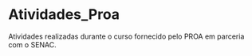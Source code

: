 # Atividades_Proa
Atividades realizadas durante o curso fornecido pelo PROA em parceria com o SENAC.

